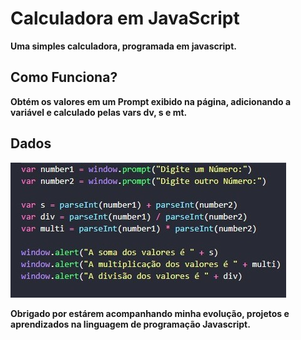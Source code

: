 <h1><b>Calculadora em JavaScript</b></h1>
<p><b>Uma simples calculadora, programada em javascript.</b></p>

<h2><b>Como Funciona?</b></h2>
<p><b>Obtém os valores em um Prompt exibido na página, adicionando a variável e calculado pelas vars dv, s e mt.</b></p>

<h2><b>Dados</b></h2>
<img src = imgs/codeimageexampleforreadme.jpg>
<p><b>Obrigado por estárem acompanhando minha evolução, projetos e aprendizados na linguagem de programação Javascript.</b></p>
